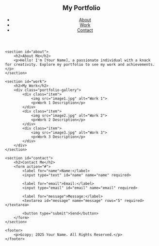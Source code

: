 <html lang="en">
<head>
    <meta charset="UTF-8">
    <meta name="viewport" content="width=device-width, initial-scale=1.0">
    <meta http-equiv="X-UA-Compatible" content="ie=edge">
    <title>My Portfolio</title>
    <link rel="stylesheet" href="style.css">
</head>
<body>
    <header>
        <nav>
            <h1>My Portfolio</h1>
            <ul>
                <li><a href="#about">About</a></li>
                <li><a href="#work">Work</a></li>
                <li><a href="#contact">Contact</a></li>
            </ul>
        </nav>
    </header>

    <section id="about">
        <h2>About Me</h2>
        <p>Hello! I'm [Your Name], a passionate individual with a knack for creativity. Explore my portfolio to see my work and achievements.</p>
    </section>

    <section id="work">
        <h2>My Work</h2>
        <div class="portfolio-gallery">
            <div class="item">
                <img src="image1.jpg" alt="Work 1">
                <p>Work 1 Description</p>
            </div>
            <div class="item">
                <img src="image2.jpg" alt="Work 2">
                <p>Work 2 Description</p>
            </div>
            <div class="item">
                <img src="image3.jpg" alt="Work 3">
                <p>Work 3 Description</p>
            </div>
        </div>
    </section>

    <section id="contact">
        <h2>Contact Me</h2>
        <form action="#">
            <label for="name">Name:</label>
            <input type="text" id="name" name="name" required>

            <label for="email">Email:</label>
            <input type="email" id="email" name="email" required>

            <label for="message">Message:</label>
            <textarea id="message" name="message" rows="5" required></textarea>

            <button type="submit">Send</button>
        </form>
    </section>

    <footer>
        <p>&copy; 2025 Your Name. All Rights Reserved.</p>
    </footer>
</body>
</html>
